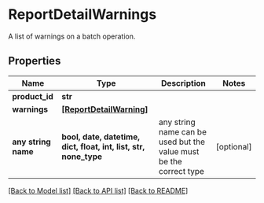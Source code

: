 # ReportDetailWarnings

A list of warnings on a batch operation.

## Properties
Name | Type | Description | Notes
------------ | ------------- | ------------- | -------------
**product_id** | **str** |  | 
**warnings** | [**[ReportDetailWarning]**](ReportDetailWarning.md) |  | 
**any string name** | **bool, date, datetime, dict, float, int, list, str, none_type** | any string name can be used but the value must be the correct type | [optional]

[[Back to Model list]](../README.md#documentation-for-models) [[Back to API list]](../README.md#documentation-for-api-endpoints) [[Back to README]](../README.md)


